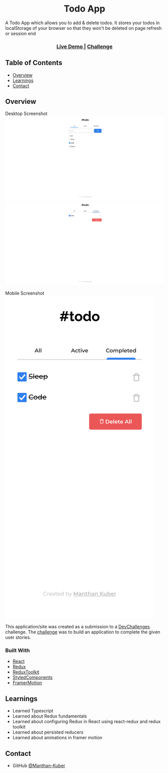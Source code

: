 <h1 align="center">Todo App</h1>

A Todo App which allows you to add & delete todos. It stores your todos in localStorage of your browser so that they won't be deleted on page refresh or session end

<!-- Please update value in the {}  -->

<div align="center">
  <h3>
    <a href="https://manthan-kuber.github.io/todo-app/">
      Live Demo
    </a>
    <span> | </span>
    <a href="https://devchallenges.io/challenges/hH6PbOHBdPm6otzw2De5">
      Challenge
    </a>
  </h3>
</div>

<!-- TABLE OF CONTENTS -->

## Table of Contents

- [Overview](#overview)
- [Learnings](#learnings)
- [Contact](#contact)

<!-- OVERVIEW -->

## Overview

Desktop Screenshot
![screenshot](deskSS1.png)
![screenshot](deskSS2.png)

Mobile Screenshot
![screenshot](mobSS.png)

This application/site was created as a submission to a [DevChallenges](https://devchallenges.io/challenges) challenge. The [challenge](https://devchallenges.io/challenges/hH6PbOHBdPm6otzw2De5) was to build an application to complete the given user stories.

### Built With

<!-- This section should list any major frameworks that you built your project using. Here are a few examples.-->

- [React](https://reactjs.org/)
- [Redux](https://redux.js.org/)
- [ReduxToolkit](https://redux-toolkit.js.org/)
- [StyledComponents](https://styled-components.com/)
- [FramerMotion](https://www.framer.com/motion/)

## Learnings

- Learned Typescript
- Learned about Redux fundamentals
- Learned about configuring Redux in React using react-redux and redux toolkit
- Learned about persisted reducers
- Learned about animations in framer motion

## Contact

- GitHub [@Manthan-Kuber](https://github.com/Manthan-Kuber)
